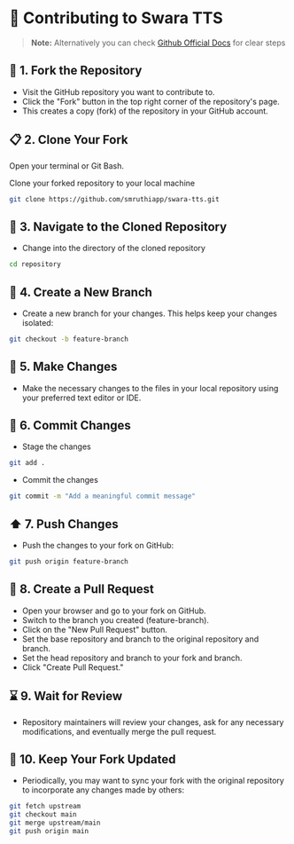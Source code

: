 # 🤗 Contributing to Swara TTS

> **Note:** Alternatively you can check [Github Official Docs](https://docs.github.com/en/pull-requests) for clear steps 

## 🍴 1. Fork the Repository

- Visit the GitHub repository you want to contribute to.
- Click the "Fork" button in the top right corner of the repository's page.
- This creates a copy (fork) of the repository in your GitHub account.

## 📋 2. Clone Your Fork

Open your terminal or Git Bash.

Clone your forked repository to your local machine

```bash
git clone https://github.com/smruthiapp/swara-tts.git
```

## 📂 3. Navigate to the Cloned Repository

- Change into the directory of the cloned repository


```bash
cd repository
```

## 🌲 4. Create a New Branch

- Create a new branch for your changes. This helps keep your changes isolated:

```bash
git checkout -b feature-branch
```

## 📝 5. Make Changes

- Make the necessary changes to the files in your local repository using your preferred text editor or IDE.

## 💬 6. Commit Changes

- Stage the changes

```bash
git add .
```
- Commit the changes

```bash
git commit -m "Add a meaningful commit message"
```

## ⬆️ 7. Push Changes

- Push the changes to your fork on GitHub:

```bash
git push origin feature-branch
```

## 📩 8. Create a Pull Request

- Open your browser and go to your fork on GitHub.
- Switch to the branch you created (feature-branch).
- Click on the "New Pull Request" button.
- Set the base repository and branch to the original repository and branch.
- Set the head repository and branch to your fork and branch.
- Click "Create Pull Request."

## ⌛ 9. Wait for Review

- Repository maintainers will review your changes, ask for any necessary modifications, and eventually merge the pull request.

## 🌚 10. Keep Your Fork Updated

- Periodically, you may want to sync your fork with the original repository to incorporate any changes made by others:

```bash
git fetch upstream
git checkout main
git merge upstream/main
git push origin main
```

